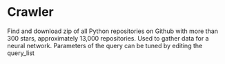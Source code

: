 # Crawler
Find and download zip of all Python repositories on Github with more than 300 stars, approximately 13,000 repositories.
Used to gather data for a neural network. Parameters of the query can be tuned by editing the query_list
